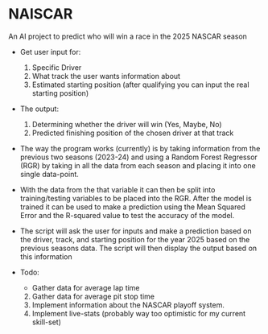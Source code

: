 # NAISCAR
An AI project to predict who will win a race in the 2025 NASCAR season

* Get user input for:
    1. Specific Driver
    2. What track the user wants information about
    3. Estimated starting position (after qualifying you can input the real starting position)

* The output:
    1. Determining whether the driver will win (Yes, Maybe, No)
    2. Predicted finishing position of the chosen driver at that track

- The way the program works (currently) is by taking information from the previous two seasons (2023-24)
  and using a Random Forest Regressor (RGR) by taking in all the data from each season and placing it
  into one single data-point.
- With the data from the that variable it can then be split into training/testing variables to be placed
  into the RGR. After the model is trained it can be used to make a prediction using the Mean Squared 
  Error and the R-squared value to test the accuracy of the model.
- The script will ask the user for inputs and make a prediction based on the driver, track, and starting
  position for the year 2025 based on the previous seasons data. The script will then display the output
  based on this information

- Todo:
    * Gather data for average lap time
    2. Gather data for average pit stop time
    3. Implement information about the NASCAR playoff system. 
    4. Implement live-stats (probably way too optimistic for my current skill-set)

